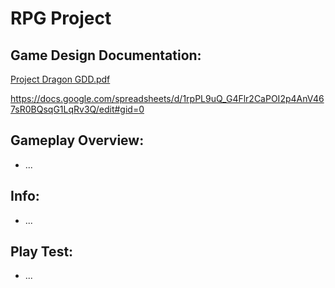 # RPG Project
## Game Design Documentation:
[Project Dragon GDD.pdf](https://github.com/ChoiBeomgyuItBoy/RPGProject/files/10008006/Project.Dragon.GDD.pdf)

https://docs.google.com/spreadsheets/d/1rpPL9uQ_G4Flr2CaPOI2p4AnV467sR0BQsqG1LqRv3Q/edit#gid=0

## Gameplay Overview:
  - ...
  
## Info:
  - ...
  
## Play Test:
  - ...
